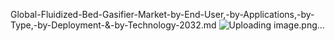 Global-Fluidized-Bed-Gasifier-Market-by-End-User,-by-Applications,-by-Type,-by-Deployment-&-by-Technology-2032.md
![Uploading image.png…]()
